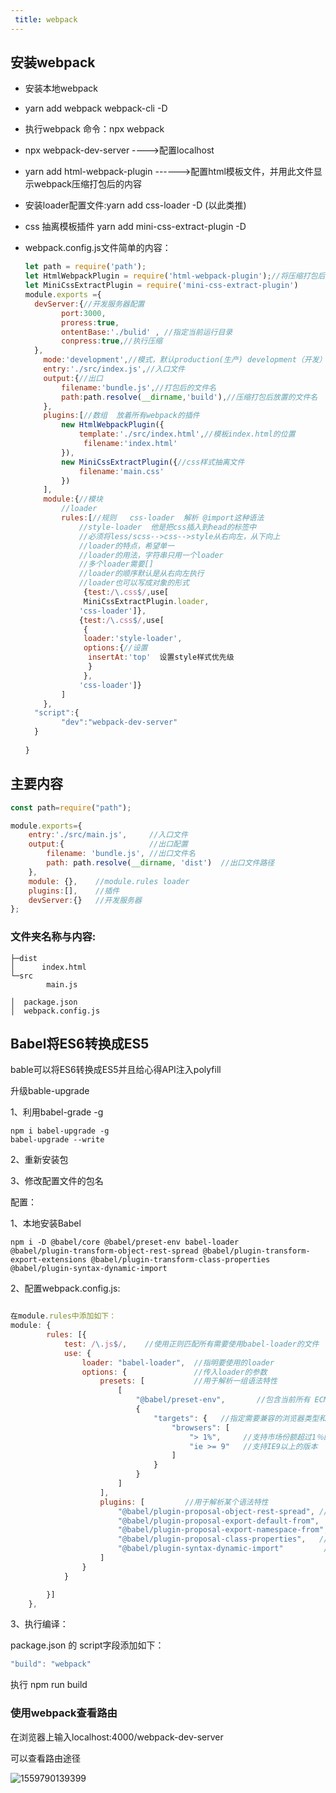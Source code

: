 ```yaml
---
 title: webpack
---
```

## 安装webpack

- 安装本地webpack

- yarn add webpack webpack-cli -D

- 执行webpack    命令：npx  webpack

- npx webpack-dev-server  ---->配置localhost

- yarn add html-webpack-plugin    ------>配置html模板文件，并用此文件显示webpack压缩打包后的内容

- 安装loader配置文件:yarn add css-loader -D           (以此类推)

- css 抽离模板插件 yarn add mini-css-extract-plugin -D

- webpack.config.js文件简单的内容：

  ```jsx
  let path = require('path');
  let HtmlWebpackPlugin = require('html-webpack-plugin');//将压缩打包后的文件显示在src，目录下的index.html文件
  let MiniCssExtractPlugin = require('mini-css-extract-plugin')
  module.exports ={
  	devServer:{//开发服务器配置
          port:3000,
          proress:true,
          ontentBase:'./bulid' , //指定当前运行目录
          conpress:true,//执行压缩
  	},
      mode:'development',//模式，默认production(生产) development（开发）,要修改成开发环境而不是生产环境
      entry:'./src/index.js',//入口文件
      output:{//出口
          filename:'bundle.js',//打包后的文件名
          path:path.resolve(__dirname,'build'),//压缩打包后放置的文件名
      },
      plugins:[//数组  放着所有webpack的插件
          new HtmlWebpackPlugin({
              template:'./src/index.html',//模板index.html的位置
               filename:'index.html'
          }),
          new MiniCssExtractPlugin({//css样式抽离文件
              filename:'main.css'
          })
      ],
      module:{//模块
          //loader
          rules:[//规则   css-loader  解析 @import这种语法
              //style-loader  他是把css插入到head的标签中
              //必须将less/scss-->css-->style从右向左，从下向上
              //loader的特点，希望单一
              //loader的用法，字符串只用一个loader
              //多个loader需要[]
              //loader的顺序默认是从右向左执行
              //loader也可以写成对象的形式
               {test:/\.css$/,use[
               MiniCssExtractPlugin.loader,
              'css-loader']},
              {test:/\.css$/,use[
               {
               loader:'style-loader',
               options:{//设置
               	insertAt:'top'  设置style样式优先级
              	}
               },
              'css-loader']}
          ]
      },
  	"script":{
          "dev":"webpack-dev-server"
  	}
  	
  }
  ```

  

## 主要内容

```js
const path=require("path");

module.exports={
    entry:'./src/main.js',     //入口文件
    output:{                   //出口配置
        filename: 'bundle.js', //出口文件名
        path: path.resolve(__dirname, 'dist')  //出口文件路径
    },
    module: {},    //module.rules loader
    plugins:[],    //插件
    devServer:{}   //开发服务器
};
```

### 文件夹名称与内容:

```
├─dist
│      index.html        
└─src
        main.js
        
│  package.json
│  webpack.config.js

```

## Babel将ES6转换成ES5

bable可以将ES6转换成ES5并且给心得API注入polyfill

升级bable-upgrade

1、利用babel-grade -g

```
npm i babel-upgrade -g
babel-upgrade --write
```

2、重新安装包

3、修改配置文件的包名

配置：

1、本地安装Babel

```
npm i -D @babel/core @babel/preset-env babel-loader
@babel/plugin-transform-object-rest-spread @babel/plugin-transform-export-extensions @babel/plugin-transform-class-properties @babel/plugin-syntax-dynamic-import
```

2、配置webpack.config.js:

```js

在module.rules中添加如下：
module: {
        rules: [{
            test: /\.js$/,    //使用正则匹配所有需要使用babel-loader的文件
            use: {
                loader: "babel-loader",  //指明要使用的loader
                options: {               //传入loader的参数
                    presets: [           //用于解析一组语法特性
                        [
                            "@babel/preset-env",       //包含当前所有 ECMAScript 标准里的最新特性
                            {
                                "targets": {   //指定需要兼容的浏览器类型和版本
                                    "browsers": [
                                        "> 1%",     //支持市场份额超过1％的浏览器。
                                        "ie >= 9"   //支持IE9以上的版本
                                    ]
                                }
                            }
                        ]
                    ],
                    plugins: [         //用于解析某个语法特性
                        "@babel/plugin-proposal-object-rest-spread", //解析对象的扩展运算符（ES2018）
                        "@babel/plugin-proposal-export-default-from",  //解析额外的export语法:export v from "xx/xx"
                        "@babel/plugin-proposal-export-namespace-from", //解析额外的export语法:export v as vv from "xx/xx";
                        "@babel/plugin-proposal-class-properties",   //解析class中的静态属性
                        "@babel/plugin-syntax-dynamic-import"         //解析import方法
                    ]
                }
            }

        }]
    },
```

3、执行编译：

package.json 的 script字段添加如下：

```js
"build": "webpack"
```

执行 npm run build


### 使用webpack查看路由

在浏览器上输入localhost:4000/webpack-dev-server

可以查看路由途径

![1559790139399](C:\Users\Yejh\AppData\Roaming\Typora\typora-user-images\1559790139399.png)